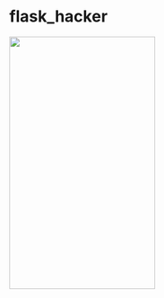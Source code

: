 # flask_hacker

<img width="260" height="450" src="https://github.com/wenboi/flask_hacker/raw/master/image/1.png"/>
